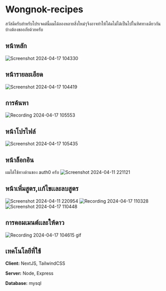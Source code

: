 # Wongnok-recipes

สวัสดีครับสำหรับโปรเจคต์นี้ผมได้ลองหลายสิ่งใหม่ๆจึงอาจทำให้โค้ดไม่ได้เป็นไปในทิศทางเดียวกันบ้างต้องขออภัยด้วยครับ


## หน้าหลัก
![Screenshot 2024-04-17 104330](https://github.com/turk2003/512325-wongnok-recipes/assets/76483183/5c11c017-1d15-4b22-b0f2-0ada081d6b75)

## หน้ารายละเอียด
![Screenshot 2024-04-17 104419](https://github.com/turk2003/512325-wongnok-recipes/assets/76483183/d6d03ac2-e31c-4f54-9fb5-5907d2fc3212)

## การค้นหา
![Recording 2024-04-17 105553](https://github.com/turk2003/512325-wongnok-recipes/assets/76483183/cec8586c-f0ed-4ed2-a2dd-6bd98660b555)

## หน้าโปรไฟล์
![Screenshot 2024-04-17 105435](https://github.com/turk2003/512325-wongnok-recipes/assets/76483183/1b215b56-7103-46cd-9144-6b927ef2e5fa)

## หน้าล็อกอิน
ผมได้ใช้ทางด้านของ auth0 ครับ
![Screenshot 2024-04-11 221121](https://github.com/turk2003/512325-wongnok-recipes/assets/76483183/03dc1bdb-f4fd-46ca-b660-775faeb22464)

## หน้าเพิ่มสูตร,เเก้ไขเเละลบสูตร
![Screenshot 2024-04-11 220954](https://github.com/turk2003/512325-wongnok-recipes/assets/76483183/76ecab3f-e82d-46f6-aa6d-a63589eb0236)
![Recording 2024-04-17 110328](https://github.com/turk2003/512325-wongnok-recipes/assets/76483183/fcbaac4c-bb8b-4e03-9c84-12f2926b0a91)
![Screenshot 2024-04-17 110448](https://github.com/turk2003/512325-wongnok-recipes/assets/76483183/d4561d2e-1bde-4438-93a5-a49b43fbbacd)

## การคอมเมนต์เเละให้ดาว
![Recording 2024-04-17 104615 gif](https://github.com/turk2003/512325-wongnok-recipes/assets/76483183/d883ae4f-e0d2-449f-b9ef-a1511dddb451)


## เทคโนโลยีที่ใช้

**Client:** NextJS, TailwindCSS

**Server:** Node, Express

**Database:** mysql

